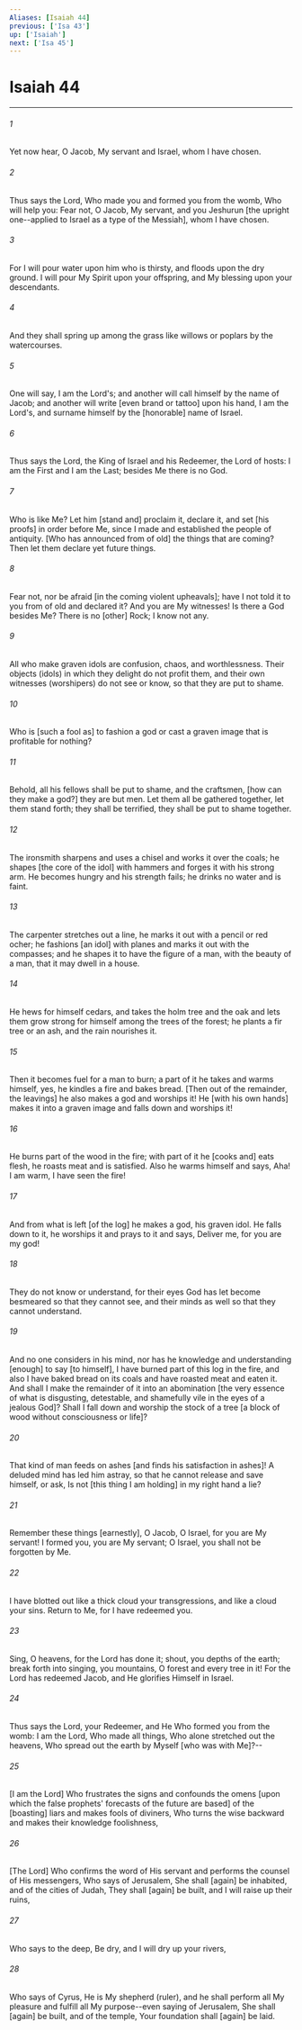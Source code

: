 ```yaml
---
Aliases: [Isaiah 44]
previous: ['Isa 43']
up: ['Isaiah']
next: ['Isa 45']
---
```

# Isaiah 44

***














###### 1 






Yet now hear, O Jacob, My servant and Israel, whom I have chosen. 













###### 2 






Thus says the Lord, Who made you and formed you from the womb, Who will help you: Fear not, O Jacob, My servant, and you Jeshurun [the upright one--applied to Israel as a type of the Messiah], whom I have chosen. 













###### 3 






For I will pour water upon him who is thirsty, and floods upon the dry ground. I will pour My Spirit upon your offspring, and My blessing upon your descendants. 













###### 4 






And they shall spring up among the grass like willows or poplars by the watercourses. 













###### 5 






One will say, I am the Lord's; and another will call himself by the name of Jacob; and another will write [even brand or tattoo] upon his hand, I am the Lord's, and surname himself by the [honorable] name of Israel. 













###### 6 






Thus says the Lord, the King of Israel and his Redeemer, the Lord of hosts: I am the First and I am the Last; besides Me there is no God. 













###### 7 






Who is like Me? Let him [stand and] proclaim it, declare it, and set [his proofs] in order before Me, since I made and established the people of antiquity. [Who has announced from of old] the things that are coming? Then let them declare yet future things. 













###### 8 






Fear not, nor be afraid [in the coming violent upheavals]; have I not told it to you from of old and declared it? And you are My witnesses! Is there a God besides Me? There is no [other] Rock; I know not any. 













###### 9 






All who make graven idols are confusion, chaos, and worthlessness. Their objects (idols) in which they delight do not profit them, and their own witnesses (worshipers) do not see or know, so that they are put to shame. 













###### 10 






Who is [such a fool as] to fashion a god or cast a graven image that is profitable for nothing? 













###### 11 






Behold, all his fellows shall be put to shame, and the craftsmen, [how can they make a god?] they are but men. Let them all be gathered together, let them stand forth; they shall be terrified, they shall be put to shame together. 













###### 12 






The ironsmith sharpens and uses a chisel and works it over the coals; he shapes [the core of the idol] with hammers and forges it with his strong arm. He becomes hungry and his strength fails; he drinks no water and is faint. 













###### 13 






The carpenter stretches out a line, he marks it out with a pencil or red ocher; he fashions [an idol] with planes and marks it out with the compasses; and he shapes it to have the figure of a man, with the beauty of a man, that it may dwell in a house. 













###### 14 






He hews for himself cedars, and takes the holm tree and the oak and lets them grow strong for himself among the trees of the forest; he plants a fir tree or an ash, and the rain nourishes it. 













###### 15 






Then it becomes fuel for a man to burn; a part of it he takes and warms himself, yes, he kindles a fire and bakes bread. [Then out of the remainder, the leavings] he also makes a god and worships it! He [with his own hands] makes it into a graven image and falls down and worships it! 













###### 16 






He burns part of the wood in the fire; with part of it he [cooks and] eats flesh, he roasts meat and is satisfied. Also he warms himself and says, Aha! I am warm, I have seen the fire! 













###### 17 






And from what is left [of the log] he makes a god, his graven idol. He falls down to it, he worships it and prays to it and says, Deliver me, for you are my god! 













###### 18 






They do not know or understand, for their eyes God has let become besmeared so that they cannot see, and their minds as well so that they cannot understand. 













###### 19 






And no one considers in his mind, nor has he knowledge and understanding [enough] to say [to himself], I have burned part of this log in the fire, and also I have baked bread on its coals and have roasted meat and eaten it. And shall I make the remainder of it into an abomination [the very essence of what is disgusting, detestable, and shamefully vile in the eyes of a jealous God]? Shall I fall down and worship the stock of a tree [a block of wood without consciousness or life]? 













###### 20 






That kind of man feeds on ashes [and finds his satisfaction in ashes]! A deluded mind has led him astray, so that he cannot release and save himself, or ask, Is not [this thing I am holding] in my right hand a lie? 













###### 21 






Remember these things [earnestly], O Jacob, O Israel, for you are My servant! I formed you, you are My servant; O Israel, you shall not be forgotten by Me. 













###### 22 






I have blotted out like a thick cloud your transgressions, and like a cloud your sins. Return to Me, for I have redeemed you. 













###### 23 






Sing, O heavens, for the Lord has done it; shout, you depths of the earth; break forth into singing, you mountains, O forest and every tree in it! For the Lord has redeemed Jacob, and He glorifies Himself in Israel. 













###### 24 






Thus says the Lord, your Redeemer, and He Who formed you from the womb: I am the Lord, Who made all things, Who alone stretched out the heavens, Who spread out the earth by Myself [who was with Me]?-- 













###### 25 






[I am the Lord] Who frustrates the signs and confounds the omens [upon which the false prophets' forecasts of the future are based] of the [boasting] liars and makes fools of diviners, Who turns the wise backward and makes their knowledge foolishness, 













###### 26 






[The Lord] Who confirms the word of His servant and performs the counsel of His messengers, Who says of Jerusalem, She shall [again] be inhabited, and of the cities of Judah, They shall [again] be built, and I will raise up their ruins, 













###### 27 






Who says to the deep, Be dry, and I will dry up your rivers, 













###### 28 






Who says of Cyrus, He is My shepherd (ruler), and he shall perform all My pleasure and fulfill all My purpose--even saying of Jerusalem, She shall [again] be built, and of the temple, Your foundation shall [again] be laid.
